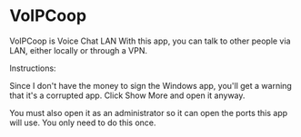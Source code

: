 # VoIPCoop
VoIPCoop is Voice Chat LAN
With this app, you can talk to other people via LAN, either locally or through a VPN.

Instructions:

Since I don't have the money to sign the Windows app, you'll get a warning that it's a corrupted app. Click Show More and open it anyway.

You must also open it as an administrator so it can open the ports this app will use. You only need to do this once.
